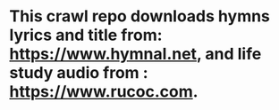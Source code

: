 # This crawl repo downloads hymns lyrics and title from: https://www.hymnal.net, and life study audio from : https://www.rucoc.com. 